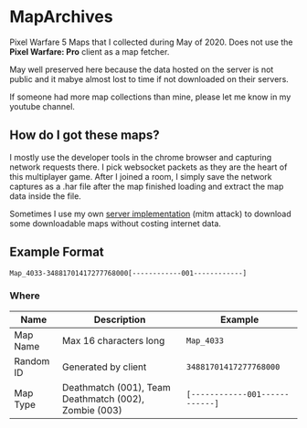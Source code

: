 # MapArchives
Pixel Warfare 5 Maps that I collected during May of 2020.
Does not use the **Pixel Warfare: Pro** client as a map fetcher.

May well preserved here because the data hosted on the server is not public and it mabye almost lost to time if not downloaded on their servers. 

If someone had more map collections than mine, please let me know in my youtube channel.

## How do I got these maps?
I mostly use the developer tools in the chrome browser and capturing network requests there. I pick websocket packets as they are the heart of this multiplayer game. After I joined a room, I simply save the network captures as a .har file after the map finished loading and extract the map data inside the file.

Sometimes I use my own [server implementation](https://www.github.com/Alto1772/pw5-data-server) (mitm attack) to download some downloadable maps without costing internet data.

## Example Format

```
Map_4033-34881701417277768000[------------001------------]
```
### Where
| Name | Description | Example |
| --- | --- | --- |
| Map Name | Max 16 characters long | `Map_4033` |
| Random ID | Generated by client | `34881701417277768000` |
| Map Type | Deathmatch (001), Team Deathmatch (002), Zombie (003) | `[------------001------------]` |
